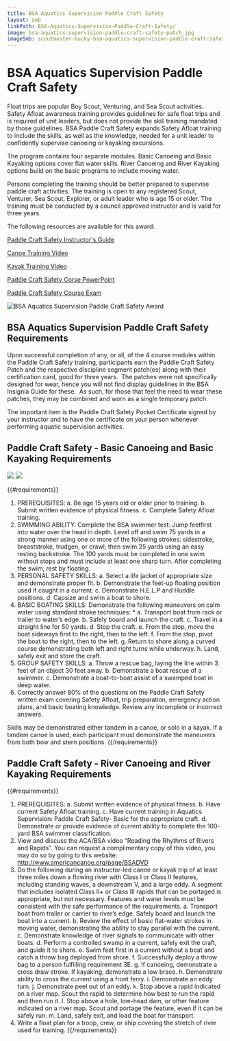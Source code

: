 ```yaml
---
title: BSA Aquatics Supervision Paddle Craft Safety
layout: smb
linkPath: BSA-Aquatics-Supervision-Paddle-Craft-Safety/
image: bsa-aquatics-supervision-paddle-craft-safety-patch.jpg
imageSmb: scoutmaster-bucky-bsa-aquatics-supervision-paddle-craft-safety.jpg
---
```


# BSA Aquatics Supervision Paddle Craft Safety

<div class="D(f) Fxd(c)--s"><div>

Float trips are popular Boy Scout, Venturing, and Sea Scout activities. Safety Afloat awareness training provides guidelines for safe float trips and is required of unit leaders, but does not provide the skill training mandated by those guidelines. BSA Paddle Craft Safety expands Safety Afloat training to include the skills, as well as the knowledge, needed for a unit leader to confidently supervise canoeing or kayaking excursions.

The program contains four separate modules. Basic Canoeing and Basic Kayaking options cover flat water skills. River Canoeing and River Kayaking options build on the basic programs to include moving water.

Persons completing the training should be better prepared to supervise paddle craft activities. The training is open to any registered Scout, Venturer, Sea Scout, Explorer, or adult leader who is age 15 or older. The training must be conducted by a council approved instructor and is valid for three years.

The following resources are available for this award:

[Paddle Craft Safety Instructor's Guide](https://filestore.scouting.org/filestore/Outdoor%20Program/Aquatics/pdf/430-501.pdf)

[Canoe Training Video](https://youtu.be/fGiWzRrM-us)

[Kayak Training Video](https://youtu.be/T2jIRRBXhB0)

[Paddle Craft Safety Corse PowerPoint](http://www.scouting.org/filestore/Outdoor%20Program/Aquatics/ppt/430-502.ppt)

[Paddle Craft Safety Course Exam](http://www.scouting.org/filestore/Outdoor%20Program/Aquatics/pdf/430-503.pdf)

</div><div class="Ta(c) Pt(1em)--s">

![BSA Aquatics Supervision Paddle Craft Safety Award]({{imageSmb}})

</div></div>

## BSA Aquatics Supervision Paddle Craft Safety Requirements

Upon successful completion of any, or all, of the 4 course modules within the Paddle Craft Safety training, participants earn the Paddle Craft Safety Patch and the respective discipline segment patch(es) along with their certification card, good for three years.  The patches were not specifically designed for wear, hence you will not find display guidelines in the BSA Insignia Guide for these.  As such, for those that feel the need to wear these patches, they may be combined and worn as a single temporary patch.

The important item is the Paddle Craft Safety Pocket Certificate signed by your instructor and to have the certificate on your person whenever performing aquatic supervision activities.

## Paddle Craft Safety - Basic Canoeing and Basic Kayaking Requirements

<div class="W(300px) Maw(100%) Fxs(0) P(1em)">
<img src="\bsa-aquatics-supervision-paddle-craft-safety-basic-canoeing-patch-segment.png" Class="W(100%) H(a)">
<img src="\BSA-Aquatics-Supervision-Paddle-Craft-Safety\bsa-aquatics-supervision-paddle-craft-safety-basic-kayaking-patch-segment.png" Class="W(100%) H(a)">
</div>

{{#requirements}}
1. PREREQUISITES:
    a. Be age 15 years old or older prior to training.
    b. Submit written evidence of physical fitness.
    c. Complete Safety Afloat training.
2. SWIMMING ABILITY: Complete the BSA swimmer test: Jump feetfirst into water over the head in depth. Level off and swim 75 yards in a strong manner using one or more of the following strokes: sidestroke, breaststroke, trudgen, or crawl; then swim 25 yards using an easy resting backstroke. The 100 yards must be completed in one swim without stops and must include at least one sharp turn. After completing the swim, rest by floating.
3. PERSONAL SAFETY SKILLS:
    a. Select a life jacket of appropriate size and demonstrate proper fit.
    b. Demonstrate the feet-up floating position used if caught in a current.
    c. Demonstrate H.E.L.P and Huddle positions.
    d. Capsize and swim a boat to shore.
4. BASIC BOATING SKILLS: Demonstrate the following maneuvers on calm water using standard stroke techniques: *
    a. Transport boat from rack or trailer to water’s edge.
    b. Safely board and launch the craft.
    c. Travel in a straight line for 50 yards.
    d. Stop the craft.
    e. From the stop, move the boat sideways first to the right, then to the left.
    f. From the stop, pivot the boat to the right, then to the left.
    g. Return to shore along a curved course demonstrating both left and right turns while underway.
    h. Land, safely exit and store the craft.
5. GROUP SAFETY SKILLS:
    a. Throw a rescue bag, laying the line within 3 feet of an object 30 feet away.
    b. Demonstrate a boat rescue of a swimmer.
    c. Demonstrate a boat-to-boat assist of a swamped boat in deep water.
6. Correctly answer 80% of the questions on the Paddle Craft Safety written exam covering Safety Afloat, trip preparation, emergency action plans, and basic boating knowledge. Review any incomplete or incorrect answers.

Skills may be demonstrated either tandem in a canoe, or solo in a kayak. If a tandem canoe is used, each participant must demonstrate the maneuvers from both bow and stern positions.
{{/requirements}}

## Paddle Craft Safety - River Canoeing and River Kayaking Requirements

{{#requirements}}
1. PREREQUISITES:
    a. Submit written evidence of physical fitness.
    b. Have current Safety Afloat training.
    c. Have current training in Aquatics Supervision: Paddle Craft Safety- Basic for the appropriate craft.
    d. Demonstrate or provide evidence of current ability to complete the 100- yard BSA swimmer classification.
2. View and discuss the ACA/BSA video “Reading the Rhythms of Rivers and Rapids”.
You can request a complimentary copy of this video, you may do so by going to this website: http://www.americancanoe.org/page/BSADVD
3. Do the following during an instructor-led canoe or kayak trip of at least three miles down a flowing river with Class I or Class II features, including standing waves, a downstream V, and a large eddy. A segment that includes isolated Class II+ or Class III rapids that can be portaged is appropriate, but not necessary. Features and water levels must be consistent with the safe performance of the requirements.
    a. Transport boat from trailer or carrier to river’s edge. Safely board and launch the boat into a current.
    b. Review the effect of basic flat-water strokes in moving water, demonstrating the ability to stay parallel with the current.
    c. Demonstrate knowledge of river signals to communicate with other boats.
    d. Perform a controlled swamp in a current, safely exit the craft, and guide it to shore.
    e. Swim feet first in a current without a boat and catch a throw bag deployed from shore.
    f. Successfully deploy a throw bag to a person fulfilling requirement 3E.
    g. If canoeing, demonstrate a cross draw stroke. If kayaking, demonstrate a low brace.
    h. Demonstrate ability to cross the current using a front ferry.
    i. Demonstrate an eddy turn.
    j. Demonstrate peel out of an eddy.
    k. Stop above a rapid indicated on a river map. Scout the rapid to determine how best to run the rapid and then run it.
    l. Stop above a hole, low-head dam, or other feature indicated on a river map. Scout and portage the feature, even if it can be safely run.
    m. Land, safely exit, and load the boat for transport.
4. Write a float plan for a troop, crew, or ship covering the stretch of river used for training.
{{/requirements}}
